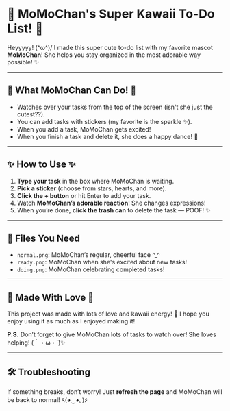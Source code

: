 # 🌸 MoMoChan's Super Kawaii To-Do List! 🌸

Heyyyyy! \(^ω^)/ I made this super cute to-do list with my favorite mascot **MoMoChan**! She helps you stay organized in the most adorable way possible! ✨

---

## 🐾 What MoMoChan Can Do! 🐾

- Watches over your tasks from the top of the screen (isn't she just the cutest??).
- You can add tasks with stickers (my favorite is the sparkle ✨).
- When you add a task, MoMoChan gets excited!
- When you finish a task and delete it, she does a happy dance! 🎉

---

## ✨ How to Use ✨

1. **Type your task** in the box where MoMoChan is waiting.
2. **Pick a sticker** (choose from stars, hearts, and more).
3. **Click the + button** or hit Enter to add your task.
4. Watch **MoMoChan’s adorable reaction**! She changes expressions!
5. When you’re done, **click the trash can** to delete the task — POOF! ✨

---

## 📂 Files You Need

- `normal.png`: MoMoChan’s regular, cheerful face ^_^
- `ready.png`: MoMoChan when she's excited about new tasks!
- `doing.png`: MoMoChan celebrating completed tasks!

---

## 🌟 Made With Love 🌟

This project was made with lots of love and kawaii energy! 💖 I hope you enjoy using it as much as I enjoyed making it!

**P.S.** Don’t forget to give MoMoChan lots of tasks to watch over! She loves helping! (｀・ω・´)✨

---

## 🛠️ Troubleshooting

If something breaks, don’t worry! Just **refresh the page** and MoMoChan will be back to normal! ٩(◕‿◕｡)۶
